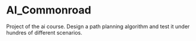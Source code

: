 # AI_Commonroad
 Project of the ai course. Design a path planning algorithm and test it under hundres of different scenarios. 
